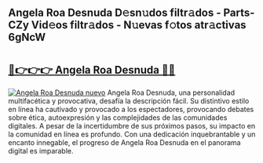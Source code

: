 ## Angela Roa Desnuda D𝚎sn𝚞dos filtr𝚊dos - Parts-CZy Vid𝚎os filtr𝚊dos - N𝚞evas f𝚘tos atr𝚊ctivas 6gNcW

# <h2><a href="http://mb3mxe.tromn.icu/?c=Angela+Roa+Desnuda">🔗👉👉👉 Angela Roa Desnuda 🔗🔗</a></h2>

[![Angela Roa Desnuda nuevo](https://i.imgur.com/pEAQMta.gif)](http://mb3mxe.tromn.icu/?c=Angela+Roa+Desnuda)
Angela Roa Desnuda, una personalidad multifacética y provocativa, desafía la descripción fácil. Su distintivo estilo en línea ha cautivado y provocado a los espectadores, provocando debates sobre ética, autoexpresión y las complejidades de las comunidades digitales. A pesar de la incertidumbre de sus próximos pasos, su impacto en la comunidad en línea es profundo. Con una dedicación inquebrantable y un encanto innegable, el progreso de Angela Roa Desnuda en el panorama digital es imparable.
